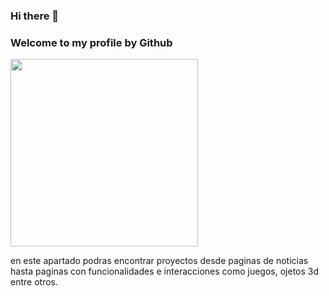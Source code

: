 ### Hi there 👋

<h3>Welcome to my profile by Github</h3>  

<img align="rigth" src="![image](https://user-images.githubusercontent.com/98986790/170537977-c98eec70-3b0f-40d5-ad09-390ea33da416.png)" width="300px" height="300px">

<!--![image](https://user-images.githubusercontent.com/98986790/170529699-b709fc67-04f8-41b1-ac3d-637d888cb5b2.png)-->
en este apartado podras encontrar proyectos desde paginas de noticias hasta paginas con funcionalidades e interacciones como juegos, ojetos 3d entre otros.
